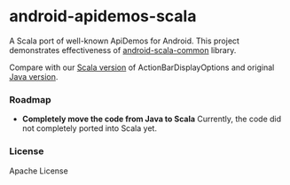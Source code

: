 android-apidemos-scala
======================

A Scala port of well-known ApiDemos for Android. This project demonstrates effectiveness of [android-scala-common](https://github.com/pocorall/android-scala-common/) library.

Compare with our [Scala version](https://github.com/pocorall/android-apidemos-scala/blob/master/src/main/java/com/example/android/apis/app/ActionBarDisplayOptions.scala) of ActionBarDisplayOptions and original [Java version](http://grepcode.com/file/repository.grepcode.com/java/ext/com.google.android/android-apps/4.1.1_r1/com/example/android/apis/app/ActionBarDisplayOptions.java).


### Roadmap

* **Completely move the code from Java to Scala**
  Currently, the code did not completely ported into Scala yet.
  
### License

Apache License